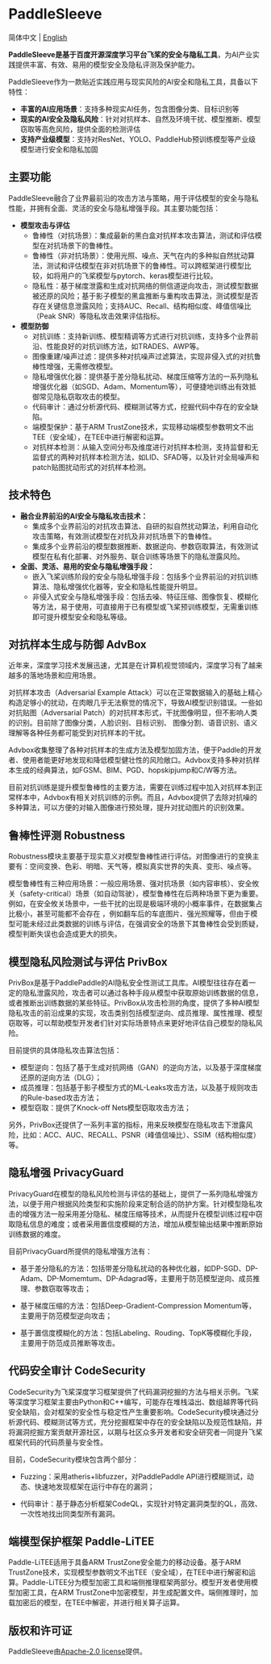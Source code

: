PaddleSleeve
===
简体中文 | [English](./README_en.md)

**PaddleSleeve是基于百度开源深度学习平台飞桨的安全与隐私工具**，为AI产业实践提供丰富、有效、易用的模型安全及隐私评测及保护能力。

PaddleSleeve作为一款贴近实践应用与现实风险的AI安全和隐私工具，具备以下特性：

- **丰富的AI应用场景**：支持多种现实AI任务，包含图像分类、目标识别等
- **现实的AI安全及隐私风险**：针对对抗样本、自然及环境干扰、模型推断、模型窃取等高危风险，提供全面的检测评估
- **支持产业级模型**：支持对ResNet、YOLO、PaddleHub预训练模型等产业级模型进行安全和隐私加固


## 主要功能

PaddleSleeve融合了业界最前沿的攻击方法与策略，用于评估模型的安全与隐私性能，并拥有全面、灵活的安全与隐私增强手段。其主要功能包括：

- **模型攻击与评估**
  - 鲁棒性（对抗场景）：集成最新的黑白盒对抗样本攻击算法，测试和评估模型在对抗场景下的鲁棒性。
  - 鲁棒性（非对抗场景）：使用光照、噪点、天气在内的多种拟自然扰动算法，测试和评估模型在非对抗场景下的鲁棒性。可以跨框架进行模型比较，如将用户的飞桨模型与pytorch、keras模型进行比较。
  - 隐私性：基于梯度泄露和生成对抗网络的侧信道逆向攻击，测试模型数据被还原的风险；基于影子模型的黑盒推断与重构攻击算法，测试模型是否存在关键信息泄露风险；支持AUC、Recall、结构相似度、峰值信噪比（Peak SNR）等隐私攻击效果评估指标。
- **模型防御**
  - 对抗训练：支持新训练、模型精调等方式进行对抗训练，支持多个业界前沿、性能良好的对抗训练方法，如TRADES、AWP等。
  - 图像重建/噪声过滤：提供多种对抗噪声过滤算法，实现非侵入式的对抗鲁棒性增强，无需修改模型。
  - 隐私增强优化器：提供基于差分隐私扰动、梯度压缩等方法的一系列隐私增强优化器（如SGD、Adam、Momentum等），可便捷地训练出有效抵御常见隐私窃取攻击的模型。
  - 代码审计：通过分析源代码、模糊测试等方式，挖掘代码中存在的安全缺陷。
  - 端模型保护：基于ARM TrustZone技术，实现移动端模型参数明文不出TEE（安全域），在TEE中进行解密和运算。
  - 对抗样本检测：从输入空间分布及维度进行对抗样本检测，支持监督和无监督式的两种对抗样本检测方法，如LID、SFAD等，以及针对全局噪声和patch贴图扰动形式的对抗样本检测。


## 技术特色

- **融合业界前沿的AI安全与隐私攻击技术：**
  - 集成多个业界前沿的对抗攻击算法、自研的拟自然扰动算法，利用自动化攻击策略，有效测试模型在对抗及非对抗场景下的鲁棒性。
  - 集成多个业界前沿的模型数据推断、数据逆向、参数窃取算法，有效测试模型在私有化部署、对外服务、联合训练等场景下的隐私泄露风险。
- **全面、灵活、易用的安全与隐私增强手段：**
  - 嵌入飞桨训练阶段的安全与隐私增强手段：包括多个业界前沿的对抗训练算法、隐私增强优化器等，安全和隐私性能提升明显。
  - 非侵入式安全与隐私增强手段：包括去噪、特征压缩、图像恢复、模糊化等方法，易于使用，可直接用于已有模型或飞桨预训练模型，无需重训练即可提升模型安全和隐私等级。


## 对抗样本生成与防御 AdvBox 

近年来，深度学习技术发展迅速，尤其是在计算机视觉领域内，深度学习有了越来越多的落地场景和应用场景。

对抗样本攻击（Adversarial Example Attack）可以在正常数据输入的基础上精心构造足够小的扰动，在肉眼几乎无法察觉的情况下，导致AI模型识别错误。一些如对抗贴图（Adversarial Patch）的对抗样本形式，干扰图像明显，但不影响人类的识别。目前除了图像分类，人脸识别、目标识别、 图像分割、语音识别、语义理解等各种任务都可能受到对抗样本的干扰。

Advbox收集整理了各种对抗样本的生成方法及模型加固方法，便于Paddle的开发者、使用者能更好地发现和降低模型健壮性的风险敞口。Advbox支持多种对抗样本生成的经典算法，如FGSM、BIM、PGD、hopskipjump和C/W等方法。

目前对抗训练是提升模型鲁棒性的主要方法，需要在训练过程中加入对抗样本到正常样本中，Advbox有相关对抗训练的示例。而且，Advbox提供了去除对抗噪的多种算法，可以方便的对输入图像进行预处理，提升对扰动图片的识别效果。

## 鲁棒性评测 Robustness

Robustness模块主要基于现实意义对模型鲁棒性进行评估。对图像进行的变换主要有：空间变换、色彩、明暗、天气等，模拟真实世界的失真、变形、噪点等。

模型鲁棒性有三种应用场景：一般应用场景、强对抗场景（如内容审核）、安全攸关（safety-critical）场景（如自动驾驶），模型鲁棒性在后两种场景下更为重要。例如，在安全攸关场景中，一些干扰的出现是极端环境的小概率事件，在数据集占比极小，甚至可能都不会存在 ，例如翻车后的车底图片、强光照耀等，但由于模型可能未经过此类数据的训练与评估，在强调安全的场景下其鲁棒性会受到质疑，模型判断失误也会造成更大的损失。

## 模型隐私风险测试与评估 PrivBox

PrivBox是基于PaddlePaddle的AI隐私安全性测试工具库。AI模型往往存在着一定的隐私泄露风险，攻击者可以通过各种手段从模型中获取原始训练数据的信息，或者推断出训练数据的某些特征。PrivBox从攻击检测的角度，提供了多种AI模型隐私攻击的前沿成果的实现，攻击类别包括模型逆向、成员推理、属性推理、模型窃取等，可以帮助模型开发者们针对实际场景特点来更好地评估自己模型的隐私风险。

目前提供的具体隐私攻击算法包括：

- 模型逆向：包括了基于生成对抗网络（GAN）的逆向方法，以及基于深度梯度还原的逆向方法（DLG）；
- 成员推理：包括基于影子模型方式的ML-Leaks攻击方法，以及基于规则攻击的Rule-based攻击方法；
- 模型窃取：提供了Knock-off Nets模型窃取攻击方法；

另外，PrivBox还提供了一系列丰富的指标，用来反映模型在隐私攻击下泄露风险，比如：ACC、AUC、RECALL、PSNR（峰值信噪比）、SSIM（结构相似度）等。

## 隐私增强 PrivacyGuard ##

PrivacyGuard在模型的隐私风险检测与评估的基础上，提供了一系列隐私增强方法，以便于用户根据风险类型和实施阶段来定制合适的防护方案。针对模型隐私攻击的增强方法一般采用差分隐私、梯度压缩等技术，从而提升在模型训练过程中窃取隐私信息的难度；或者采用置信度模糊的方法，增加从模型输出结果中推断原始训练数据的难度。

目前PrivacyGuard所提供的隐私增强方法有：

- 基于差分隐私的方法：包括带差分隐私扰动的各种优化器，如DP-SGD、DP-Adam、DP-Momemtum、DP-Adagrad等，主要用于防范模型逆向、成员推理、参数窃取等攻击；

- 基于梯度压缩的方法：包括Deep-Gradient-Compression Momentum等，主要用于防范模型逆向攻击；

- 基于置信度模糊化的方法：包括Labeling、Rouding、TopK等模糊化手段，主要用于防范成员推断等攻击。

## 代码安全审计 CodeSecurity ##

CodeSecurity为飞桨深度学习框架提供了代码漏洞挖掘的方法与相关示例。飞桨等深度学习框架主要由Python和C++编写，可能存在堆栈溢出、数组越界等代码安全缺陷，会对框架的安全性与稳定性产生重要影响。CodeSecurity模块通过分析源代码、模糊测试等方式，充分挖掘框架中存在的安全缺陷以及规范性缺陷，并将漏洞挖掘方案贡献开源社区，以期与社区众多开发者和安全研究者一同提升飞桨框架代码的代码质量与安全性。

目前，CodeSecurity模块包含两个部分：

- Fuzzing：采用atheris+libfuzzer，对PaddlePaddle API进行模糊测试，动态、快速地发现框架在运行中存在的漏洞；

- 代码审计：基于静态分析框架CodeQL，实现针对特定漏洞类型的QL，高效、一次性地找出同类型所有漏洞。
  
## 端模型保护框架 Paddle-LiTEE ##

Paddle-LiTEE适用于具备ARM TrustZone安全能力的移动设备。基于ARM TrustZone技术，实现模型参数明文不出TEE（安全域），在TEE中进行解密和运算。Paddle-LiTEE分为模型加密工具和端侧推理框架两部分。模型开发者使用模型加密工具，在ARM TrustZone中加密模型，并生成配置文件。端侧推理时，加载加密后的模型，在TEE中解密，并进行相关算子运算。

## 版权和许可证
PaddleSleeve由[Apache-2.0 license](LICENSE)提供。

